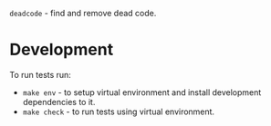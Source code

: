 `deadcode` - find and remove dead code.


# Development
To run tests run:
- `make env` - to setup virtual environment and install development dependencies to it.
- `make check` - to run tests using virtual environment.
